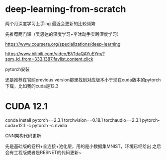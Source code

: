 # deep-learning-from-scratch
两个月深度学习上手ing
最近会更新的比较频繁

先推荐两门课（吴恩达的深度学习+李沐动手实践深度学习）

https://www.coursera.org/specializations/deep-learning

https://www.bilibili.com/video/BV1daQAYuEYm/?spm_id_from=333.1387.favlist.content.click

pytorch安装

还是推荐在官网previous version那里找到对应版本小于现在cuda版本的pytorch下载，比如我的cuda是12.3

# CUDA 12.1
conda install pytorch==2.3.1 torchvision==0.18.1 torchaudio==2.3.1 pytorch-cuda=12.1 -c pytorch -c nvidia

CNN架构代码更新

先是基础版的卷积+全连接+池化层，用的是小数据集MNIST，环境已经给出
之后会有工程版或者是RESNET的代码更新~

